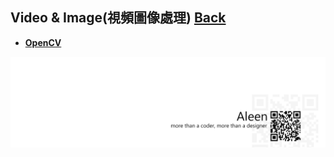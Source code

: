 ## Video & Image(視頻圖像處理)	[Back](./../README.md)

- [**OpenCV**](./opencv/opencv.md)

<a href="http://aleen42.github.io/" target="_blank" ><img src="./../pic/tail.gif"></a>
